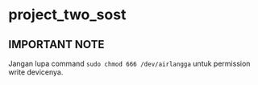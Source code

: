 # project_two_sost

## IMPORTANT NOTE
Jangan lupa command `sudo chmod 666 /dev/airlangga` untuk permission write devicenya.
